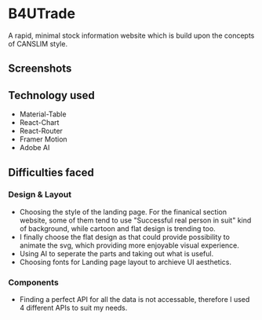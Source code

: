 # B4UTrade
 A rapid, minimal stock information website which is build upon the concepts of CANSLIM style.

## Screenshots

## Technology used
 - Material-Table  
 - React-Chart  
 - React-Router
 - Framer Motion
 - Adobe AI

## Difficulties faced

### Design & Layout
- Choosing the style of the landing page. For the finanical section website, some of them tend to use "Successful real person in suit" kind of background, while cartoon and flat design is trending too. 
- I finally choose the flat design as that could provide possibility to animate the svg, which providing more enjoyable visual experience.
- Using AI to seperate the parts and taking out what is useful.
- Choosing fonts for Landing page layout to archieve UI aesthetics.

### Components
- Finding a perfect API for all the data is not accessable, therefore I used 4 different APIs to suit my needs.
